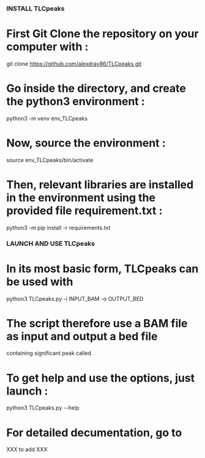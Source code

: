 ### INSTALL TLCpeaks ### 

# First Git Clone the repository on your computer with : 
git clone https://github.com/alexdray86/TLCpeaks.git

# Go inside the directory, and create the python3 environment :
python3 -m venv env_TLCpeaks

# Now, source the environment :
source env_TLCpeaks/bin/activate

# Then, relevant libraries are installed in the environment using the provided file requirement.txt :
python3 -m pip install -r requirements.txt


### LAUNCH AND USE TLCpeaks ### 

# In its most basic form, TLCpeaks can be used with 
python3 TLCpeaks.py -i INPUT_BAM -o OUTPUT_BED

# The script therefore use a BAM file as input and output a bed file
containing significant peak called

# To get help and use the options, just launch : 
python3 TLCpeaks.py --help

# For detailed decumentation, go to 
XXX to add XXX

